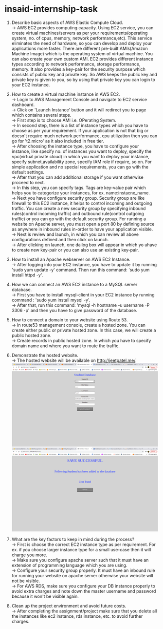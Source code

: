 # insaid-internship-task

1. Describe basic aspects of AWS Elastic Compute Cloud.\
-> AWS EC2 provides computing capacity. Using EC2 service, you can create virtual machines/servers as per your requirements(operating system, no. of cpus, memory, network performance,etc). This service eliminates the need of hardware, so you can develop and deploy your applications more faster. There are different pre-built AMIs(Amazon Machine Image) which is the operating system of virtual machine. You can also create your own custom AMI. EC2 provides different instance types according to network performance, storage performance, memory. It also provides a key-pair for the security purpose which consists of public key and private key. So AWS keeps the public key and private key is given to you, so by using that private key you can login to your EC2 instance.

2. How to create a virtual machine instance in AWS EC2.\
-> Login to AWS Management Console and navigate to EC2 service dashboard.\
-> Click on 'Launch Instance' button and it will redirect you to page which contains several steps.\
-> First step is to choose AMI i.e. OPerating System.\
-> In second step, there is a list of instance types which you have to choose as per your requirement. If your application is not that big or doesn't require much network performance, cpu utilization then you can go for 't2.micro' as it also included in free tier.\
-> After choosing the instance type, you have to configure your instance, like specify no. of instances you want to deploy, specify the vpc(virtual private cloud) in which you want to deploy your instance, specify subnet,availability zone, specify IAM role if require, so on. For simple application and no special requirements, you can go with the default settings.\
-> After that you can add additional storage if you want otherwise proceed to next.\
-> In this step, you can specify tags. Tags are key-value pair which helps you to categorize your instances, for ex. name:instacne_name.\
-> Next you have configure security group. Security group are like firewall to this EC2 instance, it helps to control incoming and outgoing traffic. You can create a new security group by specifying inbound rules(control incoming traffic) and outbound rule(control outgoing traffic) or you can go with the default security group. For running a website on Apache server, you must open a port 80 by defining source as anywhere in inbound rules in-order to have your application visible.\
-> Next is review and launch, in which you can review all above configurations defined and then click on launch.\
-> After clicking on launch, one dailog box will appear in which yo uhave to create new key-pair or you can also use an existing key-pair.

3. How to install an Apache webserver on AWS EC2 Instance.\
-> After logging into your EC2 instance, you have to update it by running 'sudo yum update -y' command. Then run this command: 'sudo yum install httpd -y'.

4. How we can connect an AWS EC2 instance to a MySQL server database.\
-> First you have to install mysql-client in your EC2 instance by running command : 'sudo yum install mysql -y'.\
-> After that, run this command: 'mysql -h hostname -u username -P 3306 -p' and then you have to give password of the database.

5. How to connect a domain to your website using Route 53.\
-> In route53 management console, create a hosted zone. You can create either public or private hosted zone. In this case, we will create a public hosted zone.\
-> Create records in public hosted zone. In which you have to specify domain name and where you want to route the traffic.

6. Demonstrate the hosted website.\
-> The hosted website will be available on http://jeetpatel.me/. 
 ![Index page](indexpage.png)\
 ![Add Student](addstudent.png)
 
7. What are the key factors to keep in mind during the process?\
-> First is choose the correct EC2 instance type as per requirement. For ex. if you choose larger instance type for a small use-case then it will charge you more.\
-> Make sure you configure apache server such that it must have an extension of programming language which you are using.\
-> Configure your security group properly. It must have an inbound rule for running your website on apache server otherwise your website will not be visible.\
-> For AWS RDS, make sure you configure your DB instance properly to avoid extra charges and note down the master username and password because it won't be visible again.

8. Clean up the project environment and avoid future costs.\
-> After completing the assignment/project make sure that you delete all the instances like ec2 instance, rds instance, etc. to avoid further charges.
